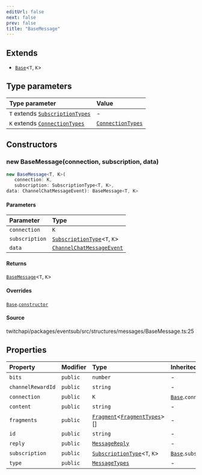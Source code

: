```yaml
---
editUrl: false
next: false
prev: false
title: "BaseMessage"
---
```


## Extends

- [`Base`](Base.md)\<`T`, `K`\>

## Type parameters

| Type parameter | Value |
| :------ | :------ |
| `T` extends [`SubscriptionTypes`](../enumerations/SubscriptionTypes.md) | - |
| `K` extends [`ConnectionTypes`](../type-aliases/ConnectionTypes.md) | [`ConnectionTypes`](../type-aliases/ConnectionTypes.md) |

## Constructors

### new BaseMessage(connection, subscription, data)

```ts
new BaseMessage<T, K>(
   connection: K, 
   subscription: SubscriptionType<T, K>, 
data: ChannelChatMessageEvent): BaseMessage<T, K>
```

#### Parameters

| Parameter | Type |
| :------ | :------ |
| `connection` | `K` |
| `subscription` | [`SubscriptionType`](../type-aliases/SubscriptionType.md)\<`T`, `K`\> |
| `data` | [`ChannelChatMessageEvent`](../interfaces/ChannelChatMessageEvent.md) |

#### Returns

[`BaseMessage`](BaseMessage.md)\<`T`, `K`\>

#### Overrides

[`Base`](Base.md).[`constructor`](Base.md#constructors)

#### Source

twitchapi/packages/eventsub/src/structures/messages/BaseMessage.ts:25

## Properties

| Property | Modifier | Type | Inherited from |
| :------ | :------ | :------ | :------ |
| `bits` | `public` | `number` | - |
| `channelRewardId` | `public` | `string` | - |
| `connection` | `public` | `K` | [`Base`](Base.md).`connection` |
| `content` | `public` | `string` | - |
| `fragments` | `public` | [`Fragment`](Fragment.md)\<[`FragmentTypes`](../type-aliases/FragmentTypes.md)\>[] | - |
| `id` | `public` | `string` | - |
| `reply` | `public` | [`MessageReply`](MessageReply.md) | - |
| `subscription` | `public` | [`SubscriptionType`](../type-aliases/SubscriptionType.md)\<`T`, `K`\> | [`Base`](Base.md).`subscription` |
| `type` | `public` | [`MessageTypes`](../type-aliases/MessageTypes.md) | - |
